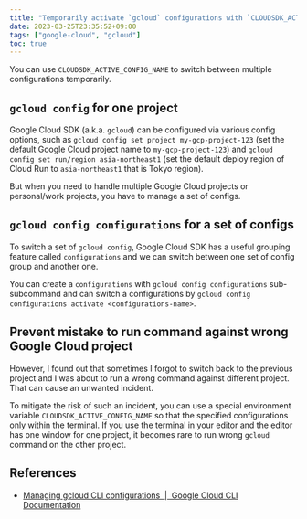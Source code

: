 ```yaml
---
title: "Temporarily activate `gcloud` configurations with `CLOUDSDK_ACTIVE_CONFIG_NAME`"
date: 2023-03-25T23:35:52+09:00
tags: ["google-cloud", "gcloud"]
toc: true
---
```


You can use `CLOUDSDK_ACTIVE_CONFIG_NAME` to switch between multiple configurations temporarily.

<!--more-->

## `gcloud config` for one project

Google Cloud SDK (a.k.a. `gcloud`) can be configured via various config options, such as `gcloud config set project my-gcp-project-123` (set the default Google Cloud project name to `my-gcp-project-123`) and `gcloud config set run/region asia-northeast1` (set the default deploy region of Cloud Run to `asia-northeast1` that is Tokyo region).

But when you need to handle multiple Google Cloud projects or personal/work projects, you have to manage a set of configs.

## `gcloud config configurations` for a set of configs

To switch a set of `gcloud config`, Google Cloud SDK has a useful grouping feature called `configurations` and we can switch between one set of config group and another one.

You can create a `configurations` with `gcloud config configurations` sub-subcommand and can switch a configurations by `gcloud config configurations activate <configurations-name>`.

## Prevent mistake to run command against wrong Google Cloud project

However, I found out that sometimes I forgot to switch back to the previous project and I was about to run a wrong command against different project. That can cause an unwanted incident.

To mitigate the risk of such an incident, you can use a special environment variable `CLOUDSDK_ACTIVE_CONFIG_NAME` so that the specified configurations only within the terminal. If you use the terminal in your editor and the editor has one window for one project, it becomes rare to run wrong `gcloud` command on the other project.

## References

- [Managing gcloud CLI configurations  |  Google Cloud CLI Documentation](https://cloud.google.com/sdk/docs/configurations#activating_a_configuration)
